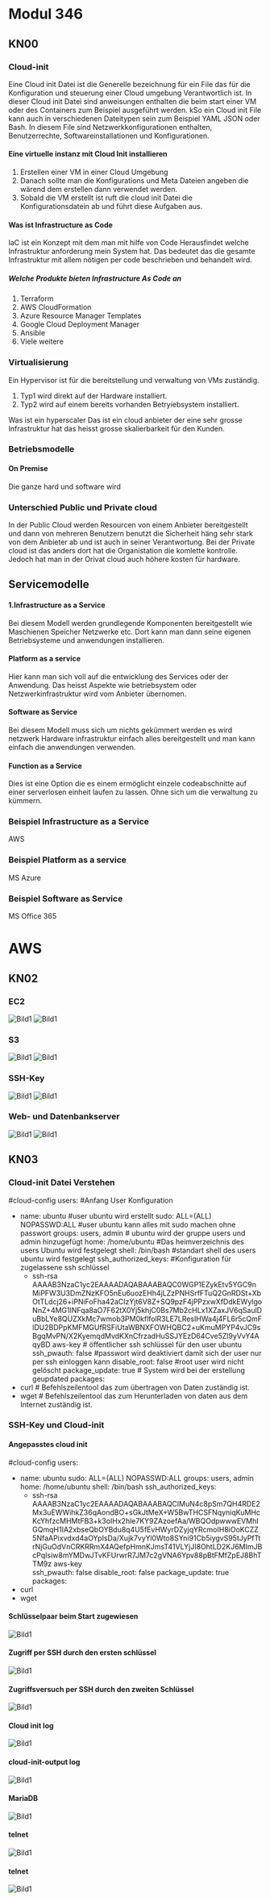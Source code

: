 # Modul 346
## KN00
### Cloud-init
Eine Cloud init Datei ist die Generelle bezeichnung für ein File das für die Konfiguration und steuerung einer Cloud umgebung Verantwortlich ist. In dieser Cloud init Datei sind anweisungen enthalten die beim start einer VM oder des Containers zum Beispiel ausgeführt werden. kSo ein Cloud init File kann auch in verschiedenen Dateitypen sein zum Beispiel YAML JSON oder Bash. In diesem File sind Netzwerkkonfigurationen enthalten, Benutzerrechte, Softwareinstallationen und Konfigurationen.
#### Eine virtuelle instanz mit Cloud Init installieren
1. Erstellen einer VM in einer Cloud Umgebung
2. Danach sollte man die Konfigurations und Meta Dateien angeben die wärend dem erstellen dann verwendet werden.
3. Sobald die VM erstellt ist ruft die cloud init Datei die Konfigurationsdatein ab und führt diese Aufgaben aus.
#### Was ist Infrastructure as Code
IaC ist ein Konzept mit dem man mit hilfe von Code Herausfindet welche Infrastruktur anforderung mein System hat. Das bedeutet das die gesamte Infrastruktur mit allem nötigen per code beschrieben und behandelt wird.
##### Welche Produkte bieten Infrastructure As  Code an
1. Terraform
2. AWS CloudFormation
2. Azure Resource Manager Templates
3. Google Cloud Deployment Manager
4. Ansible
5. Viele weitere
### Virtualisierung
Ein Hypervisor ist für die bereitstellung und verwaltung von VMs zuständig.
1. Typ1 wird direkt auf der Hardware installiert.
2. Typ2 wird auf einem bereits vorhanden Betryíebsystem installiert.

Was ist ein hyperscaler
Das ist ein cloud anbieter der eine sehr grosse Infrastruktur hat das heisst grosse skalierbarkeit für den Kunden. 

### Betriebsmodelle
#### On Premise
Die ganze hard und software wird

### Unterschied Public und Private cloud
In der Public Cloud werden Resourcen von einem Anbieter bereitgestellt und dann von mehreren Benutzern benutzt die Sicherheit häng sehr stark von dem Anbieter ab und ist auch in seiner Verantwortung. Bei der Private cloud ist das anders dort hat die Organistation die komlette kontrolle. Jedoch hat man in der Orivat cloud auch höhere kosten für hardware.



## Servicemodelle

#### 1.Infrastructure as a Service
Bei diesem Modell werden grundlegende Komponenten bereitgestellt wie Maschienen Speicher Netzwerke etc. Dort kann man dann seine eigenen Betriebsysteme und anwendungen installieren.
#### Platform as a service
Hier kann man sich voll auf die entwicklung des Services oder der Anwendung. Das heisst Aspekte wie betriebsystem oder Netzwerkinfrastruktur wird vom Anbieter übernomen.
#### Software as Service
Bei diesem Modell muss sich um nichts gekümmert werden es wird netzwerk Hardware infrastruktur einfach alles bereitgestellt und man kann einfach die anwendungen verwenden.
#### Function as a Service
Dies ist eine Option die es einem ermöglicht einzele codeabschnitte auf einer serverlosen einheit laufen zu lassen. Ohne sich um die verwaltung zu kümmern.
### Beispiel Infrastructure as a Service
AWS
### Beispiel Platform as a service
MS Azure
### Beispiel Software as Service
MS Office 365

# AWS
## KN02
### EC2
![Bild1](./1.png)
![Bild1](./2.png)
### S3
![Bild1](./3.png)
![Bild1](./4.png)

### SSH-Key
![Bild1](./5.png)
![Bild1](./6.png)
### Web- und Datenbankserver
![Bild1](./7.png)
![Bild1](./8.png)
## KN03
### Cloud-init Datei Verstehen
#cloud-config
users: #Anfang User Konfiguration
  - name: ubuntu #user ubuntu wird erstellt
    sudo: ALL=(ALL) NOPASSWD:ALL #user ubuntu kann alles mit sudo machen ohne passwort
    groups: users, admin # ubuntu wird der gruppe users und admin hinzugefügt
    home: /home/ubuntu #Das heimverzeichnis des users Ubuntu wird festgelegt
    shell: /bin/bash #standart shell des users ubuntu wird festgelegt
    ssh_authorized_keys: #Konfiguration für zugelassene ssh schlüssel
      - ssh-rsa AAAAB3NzaC1yc2EAAAADAQABAAABAQC0WGP1EZykEtv5YGC9nMiPFW3U3DmZNzKFO5nEu6uozEHh4jLZzPNHSrfFTuQ2GnRDSt+XbOtTLdcj26+iPNiFoFha42aCIzYjt6V8Z+SQ9pzF4jPPzxwXfDdkEWylgoNnZ+4MG1lNFqa8aO7F62tX0Yj5khjC0Bs7Mb2cHLx1XZaxJV6qSaulDuBbLYe8QUZXkMc7wmob3PM0kflfolR3LE7LResIHWa4j4FL6r5cQmFlDU2BDPpKMFMGUfRSFiUtaWBNXFOWHQBC2+uKmuMPYP4vJC9sBgqMvPN/X2KyemqdMvdKXnCfrzadHuSSJYEzD64Cve5Zl9yVvY4AqyBD aws-key       # öffentlicher ssh schlüssel für den user ubuntu
ssh_pwauth: false #passwort wird deaktiviert damit sich der user nur per ssh einloggen kann
disable_root: false #root user wird nicht gelöscht
package_update: true # System wird bei der erstellung geupdated
packages:
  - curl # Befehlszeilentool das zum übertragen von Daten zuständig ist.
  - wget # Befehlszeilentool das zum Herunterladen von daten aus dem Internet zuständig ist.
### SSH-Key und Cloud-init
#### Angepasstes cloud init
#cloud-config
users:
  - name: ubuntu
    sudo: ALL=(ALL) NOPASSWD:ALL
    groups: users, admin
    home: /home/ubuntu
    shell: /bin/bash
    ssh_authorized_keys:
      - ssh-rsa AAAAB3NzaC1yc2EAAAADAQABAAABAQClMuN4c8pSm7QH4RDE2Mx3uEWWihkZ36qAondBO+sGkJtMeX+W5BwTHCSFNqyniqKuMHcKcYhfzcMHMtFB3+k3oIHx2hle7KY9ZAzoefAa/WBQOdpwwwEVMhIGQmqH1IA2xbseQbOYBdu8q4U5fEvHWyrDZyjqYRcmoIH8iOoKCZZ5NfaAPixvdxd4aOYpIsDa/Xujk7vyYl0Wto8SYni91Cb5iygvS95tJyPfTtrNjGuOdVnCRKRRmX4AQefpHmnKJmsT41VLYjJI8OhtLD2KJ6MImJBcPqIsiw8mYMDwJTvKFUrwrR7JM7c2gVNA6Ypv88pBtFMfZpEJ8BhTTM9z aws-key       
ssh_pwauth: false
disable_root: false 
package_update: true
packages:
  - curl 
  - wget 

#### Schlüsselpaar beim Start zugewiesen
![Bild1](./9.png)
#### Zugriff per SSH durch den ersten schlüssel
![Bild1](./10.png)
#### Zugriffsversuch per SSH durch den zweiten Schlüssel
![Bild1](./11.png)
#### Cloud init log
![Bild1](./11.png)
#### cloud-init-output log
![Bild1](./12.png)
#### MariaDB
![Bild1](./13.png)
#### telnet
![Bild1](./14.png)
#### telnet
![Bild1](./15.png)